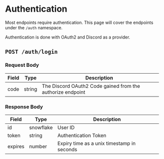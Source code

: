 # Authentication

Most endpoints require authentication. This page will cover the endpoints under the `/auth` namespace.

Authentication is done with OAuth2 and Discord as a provider.

## `POST /auth/login`

### Request Body

| Field | Type   | Description                                                |
| ----- | ------ | ---------------------------------------------------------- |
| code  | string | The Discord OAuth2 Code gained from the authorize endpoint |

### Response Body

| Field   | Type      | Description                                |
| ------- | --------- | ------------------------------------------ |
| id      | snowflake | User ID                                    |
| token   | string    | Authentication Token                       |
| expires | number    | Expiry time as a unix timestamp in seconds |
